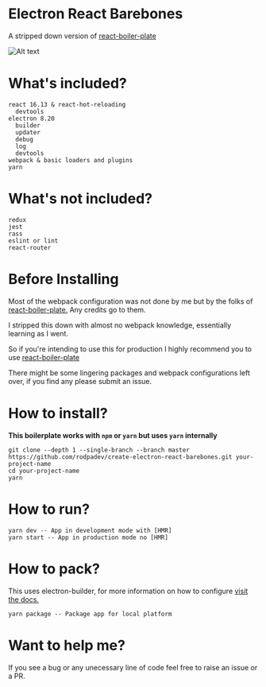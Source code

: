 # Electron React Barebones

A stripped down version of [react-boiler-plate](https://github.com/electron-react-boilerplate/electron-react-boilerplate)

![Alt text](/docs/demo.gif)

# What's included?
```
react 16.13 & react-hot-reloading
  devtools
electron 8.20
  builder
  updater
  debug
  log
  devtools
webpack & basic loaders and plugins
yarn
```

# What's not included?

```
redux
jest
rass
eslint or lint
react-router
```

# Before Installing

Most of the webpack configuration was not done by me but by the folks of [react-boiler-plate.](https://github.com/electron-react-boilerplate/electron-react-boilerplate) Any credits go to them.

I stripped this down with almost no webpack knowledge, essentially learning as I went.

So if you're intending to use this for production I highly recommend you to use [react-boiler-plate](https://github.com/electron-react-boilerplate/electron-react-boilerplate)

There might be some lingering packages and webpack configurations left over, if you find any please submit an issue.


# How to install?

**This boilerplate works with `npm` or `yarn` but uses `yarn` internally**

```
git clone --depth 1 --single-branch --branch master https://github.com/rodpadev/create-electron-react-barebones.git your-project-name
cd your-project-name
yarn
```

# How to run?

```
yarn dev -- App in development mode with [HMR]
yarn start -- App in production mode no [HMR]
```
# How to pack?

This uses electron-builder, for more information on how to configure [visit the docs.](https://www.electron.build/)

```
yarn package -- Package app for local platform
```

# Want to help me?

If you see a bug or any unecessary line of code feel free to raise an issue or a PR. 